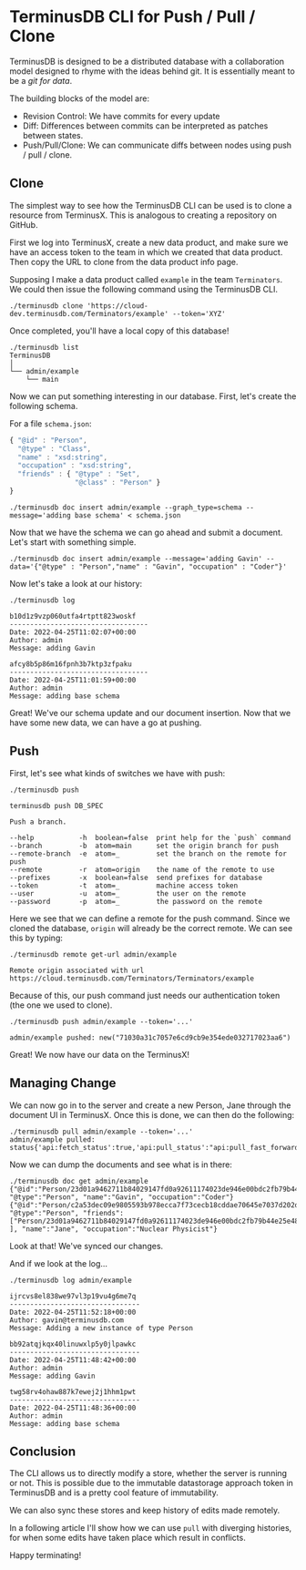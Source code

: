 # TerminusDB CLI for Push / Pull / Clone

TerminusDB is designed to be a distributed database with a
collaboration model designed to rhyme with the ideas behind git. It is
essentially meant to be a *git for data*.

The building blocks of the model are:

* Revision Control: We have commits for every update
* Diff: Differences between commits can be interpreted as patches between states.
* Push/Pull/Clone: We can communicate diffs between nodes using push / pull / clone.

## Clone

The simplest way to see how the TerminusDB CLI can be used is to clone
a resource from TerminusX. This is analogous to creating a repository on GitHub.

First we log into TerminusX, create a new data product, and make sure
we have an access token to the team in which we created that data
product. Then copy the URL to clone from the data product info page.

Supposing I make a data product called `example` in the team
`Terminators`. We could then issue the following command using the
TerminusDB CLI.

```shell
./terminusdb clone 'https://cloud-dev.terminusdb.com/Terminators/example' --token='XYZ'
```

Once completed, you'll have a local copy of this database!

```shell
./terminusdb list
TerminusDB
│
└── admin/example
    └── main
```

Now we can put something interesting in our database. First, let's create the following schema.

For a file `schema.json`:
```javascript
{ "@id" : "Person",
  "@type" : "Class",
  "name" : "xsd:string",
  "occupation" : "xsd:string",
  "friends" : { "@type" : "Set",
                "@class" : "Person" }
}
```

```shell
./terminusdb doc insert admin/example --graph_type=schema --message='adding base schema' < schema.json
```

Now that we have the schema we can go ahead and submit a
document. Let's start with something simple.

```shell
./terminusdb doc insert admin/example --message='adding Gavin' --data='{"@type" : "Person","name" : "Gavin", "occupation" : "Coder"}'
```

Now let's take a look at our history:

```shell
./terminusdb log

b10d1z9vzp060utfa4rtptt823woskf
----------------------------------
Date: 2022-04-25T11:02:07+00:00
Author: admin
Message: adding Gavin

afcy8b5p86m16fpnh3b7ktp3zfpaku
----------------------------------
Date: 2022-04-25T11:01:59+00:00
Author: admin
Message: adding base schema
```

Great! We've our schema update and our document insertion. Now that we have some new data, we can have a go at pushing.

## Push

First, let's see what kinds of switches we have with push:

```shell
./terminusdb push

terminusdb push DB_SPEC

Push a branch.

--help           -h  boolean=false  print help for the `push` command
--branch         -b  atom=main      set the origin branch for push
--remote-branch  -e  atom=_         set the branch on the remote for push
--remote         -r  atom=origin    the name of the remote to use
--prefixes       -x  boolean=false  send prefixes for database
--token          -t  atom=_         machine access token
--user           -u  atom=_         the user on the remote
--password       -p  atom=_         the password on the remote
```

Here we see that we can define a remote for the push command. Since we
cloned the database, `origin` will already be the correct remote. We
can see this by typing:

```shell
./terminusdb remote get-url admin/example

Remote origin associated with url https://cloud.terminusdb.com/Terminators/Terminators/example
```

Because of this, our push command just needs our authentication token (the one we used to clone).

```shell
./terminusdb push admin/example --token='...'

admin/example pushed: new("71030a31c7057e6cd9cb9e354ede032717023aa6")
```

Great! We now have our data on the TerminusX!

## Managing Change

We can now go in to the server and create a new Person, Jane through
the document UI in TerminusX. Once this is done, we can then do the following:

```shell
./terminusdb pull admin/example --token='...'
admin/example pulled: status{'api:fetch_status':true,'api:pull_status':"api:pull_fast_forwarded"}
```

Now we can dump the documents and see what is in there:

```shell
./terminusdb doc get admin/example
{"@id":"Person/23d01a9462711b84029147fd0a92611174023de946e00bdc2fb79b44e25e48f5", "@type":"Person", "name":"Gavin", "occupation":"Coder"}
{"@id":"Person/c2a53dec09e9805593b978ecca7f73cecb18cddae70645e7037d202d2a9fd185", "@type":"Person", "friends": ["Person/23d01a9462711b84029147fd0a92611174023de946e00bdc2fb79b44e25e48f5" ], "name":"Jane", "occupation":"Nuclear Physicist"}
```

Look at that! We've synced our changes.

And if we look at the log...

```shell
./terminusdb log admin/example

ijrcvs8el838we97vl3p19vu4g6me7q
--------------------------------
Date: 2022-04-25T11:52:18+00:00
Author: gavin@terminusdb.com
Message: Adding a new instance of type Person

bb92atqjkqx40linuwxlp5y0jlpawkc
--------------------------------
Date: 2022-04-25T11:48:42+00:00
Author: admin
Message: adding Gavin

twg58rv4ohaw887k7ewej2j1hhm1pwt
--------------------------------
Date: 2022-04-25T11:48:36+00:00
Author: admin
Message: adding base schema
```

## Conclusion

The CLI allows us to directly modify a store, whether the server is
running or not. This is possible due to the immutable datastorage
approach token in TerminusDB and is a pretty cool feature of
immutability.

We can also sync these stores and keep history of edits made remotely.

In a following article I'll show how we can use `pull` with diverging
histories, for when some edits have taken place which result in
conflicts.

Happy terminating!
